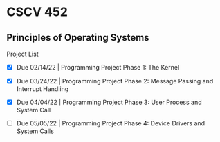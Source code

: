# CSCV 452
## Principles of Operating Systems

Project List

- [X] Due 02/14/22  |   Programming Project Phase 1:  The Kernel

- [X]  Due 03/24/22  |   Programming Project Phase 2:  Message Passing and Interrupt Handling

- [X]  Due 04/04/22  |   Programming Project Phase 3:  User Process and System Call

- [ ]  Due 05/05/22  |   Programming Project Phase 4:  Device Drivers and System Calls
